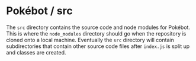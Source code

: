 # Pokébot / src

The `src` directory contains the source code and node modules for Pokébot. This is where the `node_modules` directory should go when the repository is cloned onto a local machine. Eventually the `src` directory will contain subdirectories that contain other source code files after `index.js` is split up and classes are created.